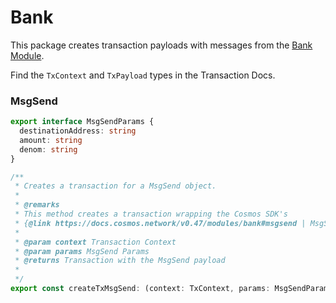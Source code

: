 # Bank

This package creates transaction payloads with messages from the [Bank Module](https://docs.cosmos.network/main/modules/bank).

Find the `TxContext` and `TxPayload` types in the Transaction Docs.

### MsgSend

```ts
export interface MsgSendParams {
  destinationAddress: string
  amount: string
  denom: string
}

/**
 * Creates a transaction for a MsgSend object.
 *
 * @remarks
 * This method creates a transaction wrapping the Cosmos SDK's
 * {@link https://docs.cosmos.network/v0.47/modules/bank#msgsend | MsgSend}
 *
 * @param context Transaction Context
 * @param params MsgSend Params
 * @returns Transaction with the MsgSend payload
 *
 */
export const createTxMsgSend: (context: TxContext, params: MsgSendParams): TxPayload
```
